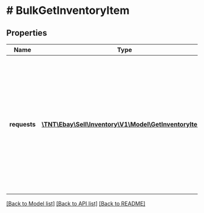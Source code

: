 # # BulkGetInventoryItem

## Properties

Name | Type | Description | Notes
------------ | ------------- | ------------- | -------------
**requests** | [**\TNT\Ebay\Sell\Inventory\V1\Model\GetInventoryItem[]**](GetInventoryItem.md) | The seller passes in multiple SKU values under this container to retrieve multiple inventory item records. Up to 25 inventory item records can be retrieved at one time. | [optional]

[[Back to Model list]](../../README.md#models) [[Back to API list]](../../README.md#endpoints) [[Back to README]](../../README.md)
